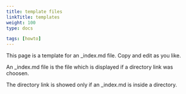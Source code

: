 ```yaml
---
title: template files
linkTitle: templates
weight: 100
type: docs

tags: [howto]
---
```


This page is a template for an _index.md file. Copy and edit as you like. 

An _index.md file is the file which is displayed if a directory link was choosen.

The directory link is showed only if an _index.md is inside a directory. 


